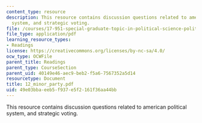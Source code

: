 ```yaml
---
content_type: resource
description: This resource contains discussion questions related to american political
  system, and strategic voting.
file: /courses/17-951-special-graduate-topic-in-political-science-political-behavior-fall-2005/49e03bbaeeb5f937e5f2161f36aa44bb_12_minor_party.pdf
file_type: application/pdf
learning_resource_types:
- Readings
license: https://creativecommons.org/licenses/by-nc-sa/4.0/
ocw_type: OCWFile
parent_title: Readings
parent_type: CourseSection
parent_uid: 40149e46-aec9-beb2-f5a6-7567352a5d14
resourcetype: Document
title: 12_minor_party.pdf
uid: 49e03bba-eeb5-f937-e5f2-161f36aa44bb
---
```

This resource contains discussion questions related to american political system, and strategic voting.